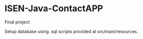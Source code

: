 # ISEN-Java-ContactAPP
Final project

Setup database using .sql scripts provided at src/main/resources.

